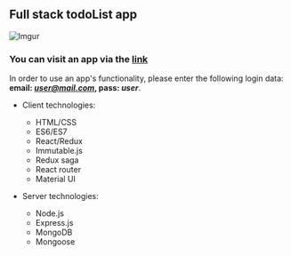 ## Full stack todoList app
![Imgur](https://i.imgur.com/2txu3Yb.png)

### You can visit an app via the [link](https://todos-manager.herokuapp.com)
In order to use an app's functionality, please enter the following login data: **email: _<user@mail.com>_, pass: _user_**.

+ Client technologies:
  + HTML/CSS
  + ES6/ES7
  + React/Redux
  + Immutable.js
  + Redux saga
  + React router
  + Material UI
  
+ Server technologies:
  + Node.js
  + Express.js
  + MongoDB
  + Mongoose
